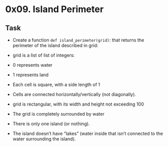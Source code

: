 # 0x09. Island Perimeter  

## Task  

- Create a function ` def island_perimeter(grid) `: that returns the perimeter of the island described in grid:  


- grid is a list of list of integers:  

- 0 represents water  

- 1 represents land  

- Each cell is square, with a side length of 1  

- Cells are connected horizontally/vertically (not diagonally).  

- grid is rectangular, with its width and height not exceeding 100  

- The grid is completely surrounded by water  

- There is only one island (or nothing).  

- The island doesn’t have “lakes” (water inside that isn’t connected to the water surrounding the island).  

